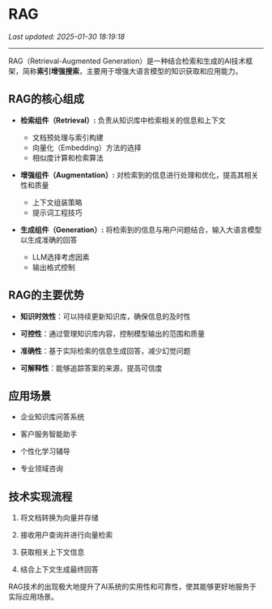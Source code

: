 # RAG

_Last updated: 2025-01-30 18:19:18_

---

RAG（Retrieval-Augmented Generation）是一种结合检索和生成的AI技术框架，简称**索引增强搜索**，主要用于增强大语言模型的知识获取和应用能力。


## RAG的核心组成


- **检索组件（Retrieval）:** 负责从知识库中检索相关的信息和上下文
    - 文档预处理与索引构建
    - 向量化（Embedding）方法的选择
    - 相似度计算和检索算法

- **增强组件（Augmentation）:** 对检索到的信息进行处理和优化，提高其相关性和质量
    - 上下文组装策略
    - 提示词工程技巧

- **生成组件（Generation）:** 将检索到的信息与用户问题结合，输入大语言模型以生成准确的回答
    - LLM选择考虑因素
    - 输出格式控制

## RAG的主要优势


- **知识时效性**：可以持续更新知识库，确保信息的及时性

- **可控性**：通过管理知识库内容，控制模型输出的范围和质量

- **准确性**：基于实际检索的信息生成回答，减少幻觉问题

- **可解释性**：能够追踪答案的来源，提高可信度

## 应用场景


- 企业知识库问答系统

- 客户服务智能助手

- 个性化学习辅导

- 专业领域咨询

## 技术实现流程


1. 将文档转换为向量并存储

1. 接收用户查询并进行向量检索

1. 获取相关上下文信息

1. 结合上下文生成最终回答

RAG技术的出现极大地提升了AI系统的实用性和可靠性，使其能够更好地服务于实际应用场景。

